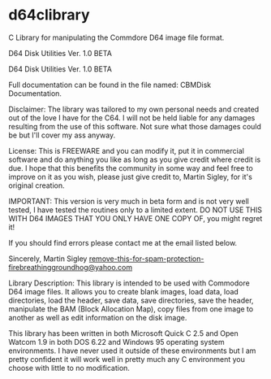 # d64clibrary
C Library for manipulating the Commdore D64 image file format.

D64 Disk Utilities Ver. 1.0 BETA

D64 Disk Utilities Ver. 1.0 BETA

Full documentation can be found in the file named: CBMDisk Documentation.

Disclaimer: The library was tailored to my own personal needs and created out of the love I have for the C64.  I will not be held liable for any damages resulting from the use of this software. Not sure what those damages could be but I'll cover my ass anyway. 

License: This is FREEWARE and you can modify it, put it in commercial software and do anything you like as long as you give credit where credit is due. I hope that this benefits the community in some way and feel free to improve on it as you wish, please just give credit to, Martin Sigley, for it's original creation.


IMPORTANT: This version is very much in beta form and is not very well tested, I have tested the routines only to a limited extent. DO NOT USE THIS WITH D64 IMAGES THAT YOU ONLY HAVE ONE COPY OF, you might regret it! 

If you should find errors please contact me at the email listed below.

Sincerely,
Martin Sigley
remove-this-for-spam-protection-firebreathinggroundhog@yahoo.com

Library Description: This library is intended to be used with Commodore D64 image files. It allows you to create blank images, load data, load directories, load the header, save data, save directories, save the header, manipulate the BAM (Block Allocation Map), copy files from one image to another as well as edit information on the disk image. 

This library has been written in both Microsoft Quick C 2.5 and Open Watcom 1.9 in both DOS 6.22 and Windows 95 operating system environments. I have never used it outside of these environments but I am pretty confident it will work well in pretty much any C environment you choose with little to no modification.
